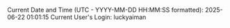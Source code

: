 Current Date and Time (UTC - YYYY-MM-DD HH:MM:SS formatted): 2025-06-22 01:01:15
Current User's Login: luckyaiman
